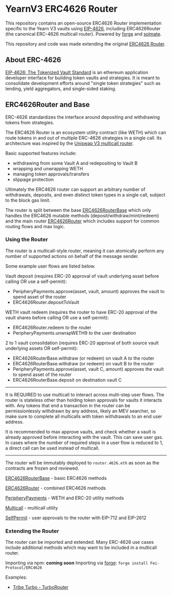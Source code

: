 # YearnV3 ERC4626 Router

This repository contains an open-source ERC4626 Router implementation specific to the Yearn V3 vaults using [EIP-4626](https://eips.ethereum.org/EIPS/eip-4626), including ERC4626Router (the canonical ERC-4626 multicall router). Powered by [forge](https://github.com/gakonst/foundry/tree/master/forge) and [solmate](https://github.com/Rari-Capital/solmate).

This repository and code was made extending the original [ERC4626 Router](https://github.com/fei-protocol/ERC4626).

## About ERC-4626

[EIP-4626: The Tokenized Vault Standard](https://eips.ethereum.org/EIPS/eip-4626) is an ethereum application developer interface for building token vaults and strategies. It is meant to consolidate development efforts around "single token strategies" such as lending, yield aggregators, and single-sided staking.

## ERC4626Router and Base

ERC-4626 standardizes the interface around depositing and withdrawing tokens from strategies.

The ERC4626 Router is an ecosystem utility contract (like WETH) which can route tokens in and out of multiple ERC-4626 strategies in a single call. Its architecture was inspired by the [Uniswap V3 multicall router](https://github.com/Uniswap/v3-periphery/blob/main/contracts/SwapRouter.sol).

Basic supported features include:
* withdrawing from some Vault A and redepositing to Vault B
* wrapping and unwrapping WETH
* managing token approvals/transfers
* slippage protection

Ultimately the ERC4626 router can support an arbitrary number of withdrawals, deposits, and even distinct token types in a single call, subject to the block gas limit.

The router is split between the base [ERC4626RouterBase](https://github.com/fei-protocol/ERC4626/blob/main/src/ERC4626RouterBase.sol) which only handles the ERC4626 mutable methods (deposit/withdraw/mint/redeem) and the main router [ERC4626Router](https://github.com/fei-protocol/ERC4626/blob/main/src/ERC4626Router.sol) which includes support for common routing flows and max logic.

### Using the Router
The router is a multicall-style router, meaning it can atomically perform any number of supported actions on behalf of the message sender.

Some example user flows are listed below.

Vault deposit (requires ERC-20 approval of vault underlying asset before calling OR use a self-permit):
- PeripheryPayments.approve(asset, vault, amount) approves the vault to spend asset of the router
- ERC4626Router.depositToVault

WETH vault redeem (requires the router to have ERC-20 approval of the vault shares before calling OR use a self-permit):
- ERC4626Router.redeem *to* the router
- PeripheryPayments.unwrapWETH9 *to* the user destination

2 to 1 vault consolidation (requires ERC-20 approval of both source vault underlying assets OR self-permit):
- ERC4626RouterBase.withdraw (or redeem) on vault A *to* the router
- ERC4626RouterBase.withdraw (or redeem) on vault B *to* the router
- PeripheryPayments.approve(asset, vault C, amount) approves the vault to spend asset of the router
- ERC4626RouterBase.deposit on destination vault C

---
It is REQUIRED to use multicall to interact across multi-step user flows. The router is stateless other than holding token approvals for vaults it interacts with. Any tokens that end a transaction in the router can be permissionlessly withdrawn by any address, likely an MEV searcher, so make sure to complete all multicalls with token withdrawals to an end user address.

It is recommended to max approve vaults, and check whether a vault is already approved before interacting with the vault. This can save user gas. In cases where the number of required steps in a user flow is reduced to 1, a direct call can be used instead of multicall.

---
The router will be immutably deployed to `router.4626.eth` as soon as the contracts are frozen and reviewed.

[ERC4626RouterBase](https://github.com/fei-protocol/ERC4626/blob/main/src/ERC4626RouterBase.sol) - basic ERC4626 methods

[ERC4626Router](https://github.com/fei-protocol/ERC4626/blob/main/src/ERC4626Router.sol) - combined ERC4626 methods

[PeripheryPayments](https://github.com/fei-protocol/ERC4626/blob/main/src/external/PeripheryPayments.sol) - WETH and ERC-20 utility methods

[Multicall](https://github.com/fei-protocol/ERC4626/blob/main/src/external/Multicall.sol) - multicall utility

[SelfPermit](https://github.com/fei-protocol/ERC4626/blob/main/src/external/SelfPermit.sol) - user approvals to the router with EIP-712 and EIP-2612

### Extending the Router

The router can be imported and extended. Many ERC-4626 use cases include additional methods which may want to be included in a multicall router.

Importing via npm: **coming soon**
Importing via [forge](https://github.com/gakonst/foundry/tree/master/forge): `forge install Fei-Protocol/ERC4626`

Examples:
* [Tribe Turbo - TurboRouter](https://github.com/fei-protocol/tribe-turbo/blob/main/src/TurboRouter.sol)


